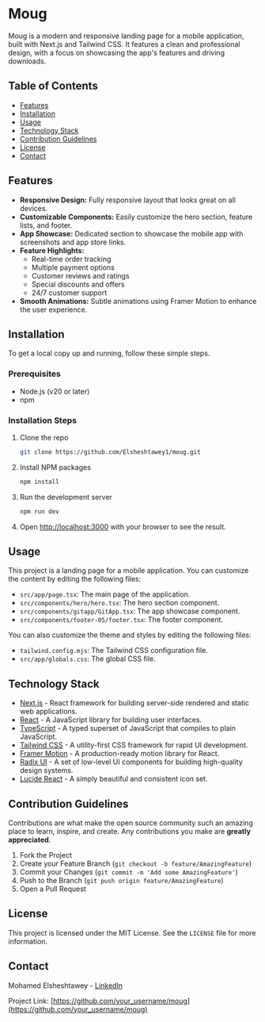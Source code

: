 # Moug

Moug is a modern and responsive landing page for a mobile application, built with Next.js and Tailwind CSS. It features a clean and professional design, with a focus on showcasing the app's features and driving downloads.

## Table of Contents

- [Features](#features)
- [Installation](#installation)
- [Usage](#usage)
- [Technology Stack](#technology-stack)
- [Contribution Guidelines](#contribution-guidelines)
- [License](#license)
- [Contact](#contact)

## Features

- **Responsive Design:** Fully responsive layout that looks great on all devices.
- **Customizable Components:** Easily customize the hero section, feature lists, and footer.
- **App Showcase:** Dedicated section to showcase the mobile app with screenshots and app store links.
- **Feature Highlights:**
  - Real-time order tracking
  - Multiple payment options
  - Customer reviews and ratings
  - Special discounts and offers
  - 24/7 customer support
- **Smooth Animations:** Subtle animations using Framer Motion to enhance the user experience.

## Installation

To get a local copy up and running, follow these simple steps.

### Prerequisites

- Node.js (v20 or later)
- npm

### Installation Steps

1. Clone the repo
   ```sh
   git clone https://github.com/Elsheshtawey1/moug.git
   ```
2. Install NPM packages
   ```sh
   npm install
   ```
3. Run the development server
   ```sh
   npm run dev
   ```
4. Open [http://localhost:3000](http://localhost:3000) with your browser to see the result.

## Usage

This project is a landing page for a mobile application. You can customize the content by editing the following files:

- `src/app/page.tsx`: The main page of the application.
- `src/components/hero/hero.tsx`: The hero section component.
- `src/components/gitapp/GitApp.tsx`: The app showcase component.
- `src/components/footer-05/footer.tsx`: The footer component.

You can also customize the theme and styles by editing the following files:

- `tailwind.config.mjs`: The Tailwind CSS configuration file.
- `src/app/globals.css`: The global CSS file.

## Technology Stack

- [Next.js](https://nextjs.org/) - React framework for building server-side rendered and static web applications.
- [React](https://reactjs.org/) - A JavaScript library for building user interfaces.
- [TypeScript](https://www.typescriptlang.org/) - A typed superset of JavaScript that compiles to plain JavaScript.
- [Tailwind CSS](https://tailwindcss.com/) - A utility-first CSS framework for rapid UI development.
- [Framer Motion](https://www.framer.com/motion/) - A production-ready motion library for React.
- [Radix UI](https://www.radix-ui.com/) - A set of low-level UI components for building high-quality design systems.
- [Lucide React](https://lucide.dev/) - A simply beautiful and consistent icon set.

## Contribution Guidelines

Contributions are what make the open source community such an amazing place to learn, inspire, and create. Any contributions you make are **greatly appreciated**.

1. Fork the Project
2. Create your Feature Branch (`git checkout -b feature/AmazingFeature`)
3. Commit your Changes (`git commit -m 'Add some AmazingFeature'`)
4. Push to the Branch (`git push origin feature/AmazingFeature`)
5. Open a Pull Request

## License

This project is licensed under the MIT License. See the `LICENSE` file for more information.

## Contact

Mohamed Elsheshtawey - [LinkedIn](https://www.linkedin.com/in/mohamed-elsheshtawey/)

Project Link: [https://github.com/your_username/moug](https://github.com/your_username/moug)